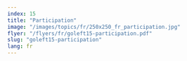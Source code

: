 ```yaml
---
index: 15
title: "Participation"
image: "/images/topics/fr/250x250_fr_participation.jpg"
flyer: "/flyers/fr/goleft15-participation.pdf"
slug: "goleft15-participation"
lang: fr
---
```

